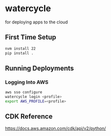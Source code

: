 # watercycle
for deploying apps to the cloud

## First Time Setup

```bash
nvm install 22
pip install .
```

## Running Deployments

### Logging Into AWS

```bash
aws sso configure
watercycle login <profile>
export AWS_PROFILE=<profile>
```

## CDK Reference

https://docs.aws.amazon.com/cdk/api/v2/python/

